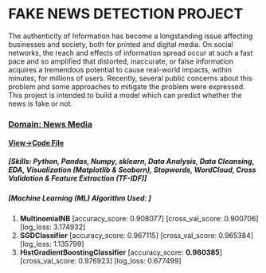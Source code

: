 # FAKE NEWS DETECTION PROJECT
The authenticity of Information has become a longstanding issue affecting businesses and society, both for printed and digital media. On social networks, the reach and effects of information spread occur at such a fast pace and so amplified that distorted, inaccurate, or false information acquires a tremendous potential to cause real-world impacts, within minutes, for millions of users. Recently, several public concerns about this problem and some approaches to mitigate the problem were expressed. This project is intended to build a model which can predict whether the news is fake or not.
### [Domain: News Media](https://github.com/ashok-kumar-sharma/ds-internship/blob/master/fake-news-detection/Project%20Documentation.pdf)
#### [View->Code File](https://github.com/ashok-kumar-sharma/ds-internship/blob/master/fake-news-detection/fake-news-detection-project.ipynb)
##### [Skills: Python, Pandas, Numpy, sklearn, Data Analysis, Data Cleansing, EDA, Visualization (Matplotlib & Seaborn), Stopwords, WordCloud, Cross Validation & Feature Extraction (TF-IDF)]
##### [Machine Learning (ML) Algorithm Used: ]
1. **MultinomialNB** [accuracy_score: 0.908077] [cross_val_score: 0.900706] [log_loss: 3.174932]
2. **SGDClassifier** [accuracy_score: 0.967115] [cross_val_score: 0.965384] [log_loss: 1.135799]
3. **HistGradientBoostingClassifier** [accuracy_score: **0.980385**] [cross_val_score: 0.976923] [log_loss: 0.677499]
